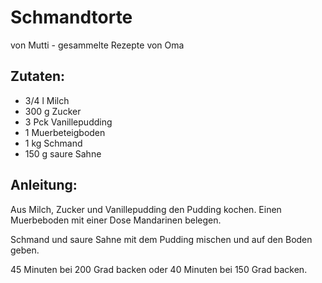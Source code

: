 Schmandtorte
===
von Mutti - gesammelte Rezepte von Oma

Zutaten:
---
- 3/4 l Milch
- 300 g Zucker
- 3 Pck Vanillepudding
- 1  Muerbeteigboden
- 1 kg Schmand
- 150 g saure Sahne

Anleitung:
---
Aus Milch, Zucker und Vanillepudding den Pudding kochen. Einen Muerbeboden mit einer Dose Mandarinen belegen.

Schmand und saure Sahne mit dem Pudding mischen und auf den Boden geben.

45 Minuten bei 200 Grad backen oder 40 Minuten bei 150 Grad backen. 